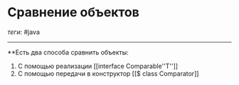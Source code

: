 # Сравнение объектов
*теги:* #java 

---
**Есть два способа сравнить объекты:
1. С помощью реализации [[interface Comparable''T'']]
2. С помощью передачи в конструктор [[$ class Comparator]]